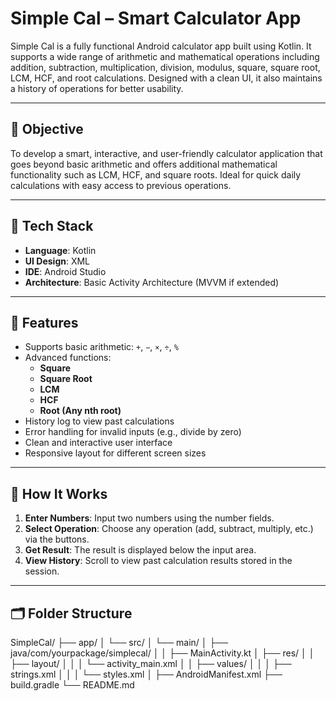 # Simple Cal – Smart Calculator App

Simple Cal is a fully functional Android calculator app built using Kotlin. It supports a wide range of arithmetic and mathematical operations including addition, subtraction, multiplication, division, modulus, square, square root, LCM, HCF, and root calculations. Designed with a clean UI, it also maintains a history of operations for better usability.

---

## 📌 Objective

To develop a smart, interactive, and user-friendly calculator application that goes beyond basic arithmetic and offers additional mathematical functionality such as LCM, HCF, and square roots. Ideal for quick daily calculations with easy access to previous operations.

---

## 🔧 Tech Stack

- **Language**: Kotlin  
- **UI Design**: XML  
- **IDE**: Android Studio  
- **Architecture**: Basic Activity Architecture (MVVM if extended)

---

## 🎯 Features

- Supports basic arithmetic: `+`, `−`, `×`, `÷`, `%`  
- Advanced functions:  
  - **Square**
  - **Square Root**
  - **LCM**
  - **HCF**
  - **Root (Any nth root)**
- History log to view past calculations
- Error handling for invalid inputs (e.g., divide by zero)
- Clean and interactive user interface
- Responsive layout for different screen sizes

---

## 📲 How It Works

1. **Enter Numbers**: Input two numbers using the number fields.
2. **Select Operation**: Choose any operation (add, subtract, multiply, etc.) via the buttons.
3. **Get Result**: The result is displayed below the input area.
4. **View History**: Scroll to view past calculation results stored in the session.

---

## 🗂 Folder Structure

SimpleCal/
├── app/
│ └── src/
│ └── main/
│ ├── java/com/yourpackage/simplecal/
│ │ ├── MainActivity.kt
│ ├── res/
│ │ ├── layout/
│ │ │ └── activity_main.xml
│ │ ├── values/
│ │ │ ├── strings.xml
│ │ │ └── styles.xml
│ ├── AndroidManifest.xml
├── build.gradle
└── README.md
